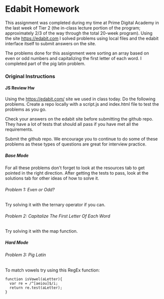 # Edabit Homework
This assignment was completed during my time at Prime Digital Academy in the last week of Tier 2 (the in-class lecture 
portion of the program; approximately 2/3 of the way through the total 20-week program).  Using the site https://edabit.com I solved problems using local files and the edabit interface itself
to submit answers on the site.  

The problems done for this assignment were sorting an array based on even or odd numbers and capitalizing the first letter of each word.
I completed part of the pig latin problem.

### Original Instructions

#### JS Review Hw
Using the https://edabit.com/ site we used in class today. Do the following problems. Create a repo locally with a script.js and index.html file to test the problems as you go.

Check your answers on the edabit site before submitting the github repo. They have a lot of tests that should all pass if you have met all the requirements.

Submit the github repo. We encourage you to continue to do some of these problems as these types of questions are great for interview practice.

##### Base Mode
For all these problems don't forget to look at the resources tab to get pointed in the right direction. After getting the tests to pass, look at the solutions tab for other ideas of how to solve it.

###### Problem 1: Even or Odd?

Try solving it with the ternary operator if you can.

###### Problem 2: Capitalize The First Letter Of Each Word

Try solving it with the map function. 

##### Hard Mode
###### Problem 3: Pig Latin

To match vowels try using this RegEx function:
```
function isVowel(aLetter){
  var re = /^[aeiou]$/i;
  return re.test(aLetter);
}
```

